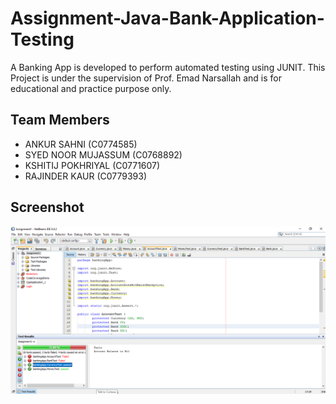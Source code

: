 # Assignment-Java-Bank-Application-Testing
A Banking App is developed to perform automated testing using JUNIT. 
This Project is under the supervision of Prof. Emad Narsallah and is for educational and practice purpose only.

## Team Members 
- ANKUR SAHNI (C0774585)
- SYED NOOR MUJASSUM (C0768892)
- KSHITIJ POKHRIYAL (C0771607)
- RAJINDER KAUR (C0779393)
## Screenshot
<img src =https://github.com/ankursahni/Assignment-Java-Bank-Application-Testing-/blob/master/Screenshots/JavaTesting.png align ="center">
